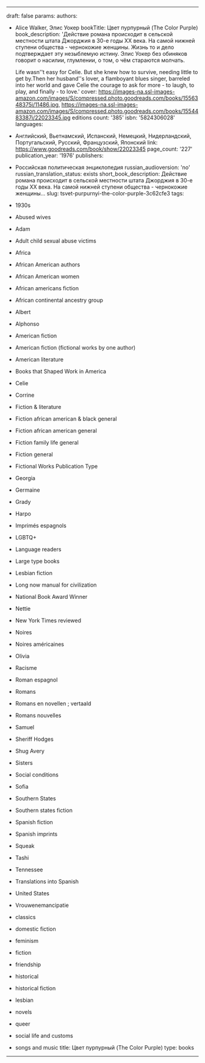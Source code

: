 ---
draft: false
params:
  authors:
  - Alice Walker, Элис Уокер
  bookTitle: Цвет пурпурный (The Color Purple)
  book_description: 'Действие романа происходит в сельской местности штата Джорджия
    в 30-е годы ХХ века. На самой нижней ступени общества - чернокожие женщины. Жизнь
    то и дело подтверждает эту незыблемую истину. Элис Уокер без обиняков говорит
    о насилии, глумлении, о том, о чём стараются молчать.


    Life wasn''t easy for Celie. But she knew how to survive, needing little to get
    by.Then her husband''s lover, a flamboyant blues singer, barreled into her world
    and gave Celie the courage to ask for more - to laugh, to play, and finally -
    to love.'
  cover: https://images-na.ssl-images-amazon.com/images/S/compressed.photo.goodreads.com/books/1556348375i/11486.jpg,
    https://images-na.ssl-images-amazon.com/images/S/compressed.photo.goodreads.com/books/1554483387i/22023345.jpg
  editions count: '385'
  isbn: '5824306028'
  languages:
  - Английский, Вьетнамский, Испанский, Немецкий, Нидерландский, Португальский, Русский,
    Французский, Японский
  link: https://www.goodreads.com/book/show/22023345
  page_count: '227'
  publication_year: '1976'
  publishers:
  - Российская политическая энциклопедия
  russian_audioversion: 'no'
  russian_translation_status: exists
  short_book_description: Действие романа происходит в сельской местности штата Джорджия
    в 30-е годы ХХ века. На самой нижней ступени общества - чернокожие женщины…
  slug: tsvet-purpurnyi-the-color-purple-3c62cfe3
  tags:
  - 1930s
  - Abused wives
  - Adam
  - Adult child sexual abuse victims
  - Africa
  - African American authors
  - African American women
  - African americans fiction
  - African continental ancestry group
  - Albert
  - Alphonso
  - American fiction
  - American fiction (fictional works by one author)
  - American literature
  - Books that Shaped Work in America
  - Celie
  - Corrine
  - Fiction & literature
  - Fiction african american & black general
  - Fiction african american general
  - Fiction family life general
  - Fiction general
  - Fictional Works Publication Type
  - Georgia
  - Germaine
  - Grady
  - Harpo
  - Imprimés espagnols
  - LGBTQ+
  - Language readers
  - Large type books
  - Lesbian fiction
  - Long now manual for civilization
  - National Book Award Winner
  - Nettie
  - New York Times reviewed
  - Noires
  - Noires américaines
  - Olivia
  - Racisme
  - Roman espagnol
  - Romans
  - Romans en novellen ; vertaald
  - Romans nouvelles
  - Samuel
  - Sheriff Hodges
  - Shug Avery
  - Sisters
  - Social conditions
  - Sofia
  - Southern States
  - Southern states fiction
  - Spanish fiction
  - Spanish imprints
  - Squeak
  - Tashi
  - Tennessee
  - Translations into Spanish
  - United States
  - Vrouwenemancipatie
  - classics
  - domestic fiction
  - feminism
  - fiction
  - friendship
  - historical
  - historical fiction
  - lesbian
  - novels
  - queer
  - social life and customs
  - songs and music
title: Цвет пурпурный (The Color Purple)
type: books
------
